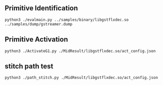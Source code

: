 ## Primitive Identification
```
python3 ./evalmain.py ../samples/binary/libgstflxdec.so ../samples/dump/gstreamer.dump
```
## Primitive Activation
```
python3 ./ActivateG1.py ./MidResult/libgstflxdec.so/act_config.json
```
## stitch path test
```
python3 ./path_stitch.py ./MidResult/libgstflxdec.so/act_config.json
```